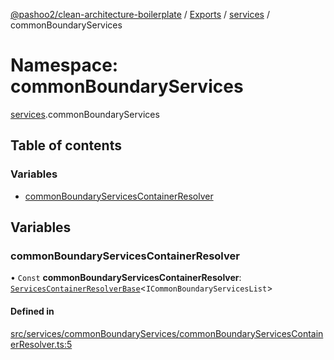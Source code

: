 [@pashoo2/clean-architecture-boilerplate](../README.md) / [Exports](../modules.md) / [services](services.md) / commonBoundaryServices

# Namespace: commonBoundaryServices

[services](services.md).commonBoundaryServices

## Table of contents

### Variables

- [commonBoundaryServicesContainerResolver](services.commonboundaryservices.md#commonboundaryservicescontainerresolver)

## Variables

### commonBoundaryServicesContainerResolver

• `Const` **commonBoundaryServicesContainerResolver**: [`ServicesContainerResolverBase`](../classes/services.classes.servicescontainerresolverbase.md)<`ICommonBoundaryServicesList`\>

#### Defined in

[src/services/commonBoundaryServices/commonBoundaryServicesContainerResolver.ts:5](https://github.com/pashoo2/clean-architecture-boilerplate/blob/741b3a2/src/services/commonBoundaryServices/commonBoundaryServicesContainerResolver.ts#L5)
